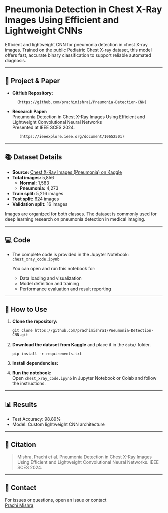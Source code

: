 # Pneumonia Detection in Chest X-Ray Images Using Efficient and Lightweight CNNs

Efficient and lightweight CNN for pneumonia detection in chest X-ray images. Trained on the public Pediatric Chest X-ray dataset, this model offers fast, accurate binary classification to support reliable automated diagnosis.

---

## 🔗 Project & Paper

- **GitHub Repository:**
  
        (https://github.com/prachimishra1/Pneumonia-Detection-CNN)

- **Research Paper:**  
  Pneumonia Detection in Chest X-Ray Images Using Efficient and Lightweight Convolutional Neural Networks  
  Presented at IEEE SCES 2024.
   
         (https://ieeexplore.ieee.org/document/10652501)

---

## 📚 Dataset Details

- **Source:** [Chest X-Ray Images (Pneumonia) on Kaggle](https://www.kaggle.com/datasets/paultimothymooney/chest-xray-pneumonia)
- **Total images:** 5,856
  - **Normal:** 1,583
  - **Pneumonia:** 4,273
- **Train split:** 5,216 images
- **Test split:** 624 images
- **Validation split:** 16 images

Images are organized for both classes. The dataset is commonly used for deep learning research on pneumonia detection in medical imaging.


---

## 💻 Code

- The complete code is provided in the Jupyter Notebook:  
  [`chest_xray_code.ipynb`](chest_xray_code.ipynb)

  You can open and run this notebook for:
    - Data loading and visualization
    - Model definition and training
    - Performance evaluation and result reporting

---

## 🚀 How to Use

1. **Clone the repository:**
   
       git clone https://github.com/prachimishra1/Pneumonia-Detection-CNN.git
   
2. **Download the dataset from Kaggle** and place it in the `data/` folder.

       pip install -r requirements.txt

3. **Install dependencies:**

4. **Run the notebook:**  
Open `chest_xray_code.ipynb` in Jupyter Notebook or Colab and follow the instructions.

---

## 📊 Results

- Test Accuracy: 98.89%
- Model: Custom lightweight CNN architecture

---

## 📄 Citation

> Mishra, Prachi et al. Pneumonia Detection in Chest X-Ray Images Using Efficient and Lightweight Convolutional Neural Networks. IEEE SCES 2024.

---

## 📧 Contact

For issues or questions, open an issue or contact  
[Prachi Mishra](mailto:prachimishrasu8858@gmail.com)



